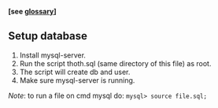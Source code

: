 __[see [glossary](https://github.com/omismone/strapizzami/wiki/Glossario)]__  

## Setup database

1. Install mysql-server.
1. Run the script thoth.sql (same directory of this file) as root.
1. The script will create db and user.
1. Make sure mysql-server is running.

_Note_: to run a file on cmd mysql do:  `mysql> source file.sql;`

